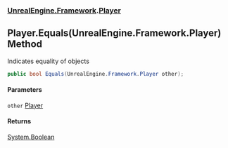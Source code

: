### [UnrealEngine.Framework](./UnrealEngine-Framework.md 'UnrealEngine.Framework').[Player](./UnrealEngine-Framework-Player.md 'UnrealEngine.Framework.Player')
## Player.Equals(UnrealEngine.Framework.Player) Method
Indicates equality of objects  
```csharp
public bool Equals(UnrealEngine.Framework.Player other);
```
#### Parameters
<a name='UnrealEngine-Framework-Player-Equals(UnrealEngine-Framework-Player)-other'></a>
`other` [Player](./UnrealEngine-Framework-Player.md 'UnrealEngine.Framework.Player')  
  
#### Returns
[System.Boolean](https://docs.microsoft.com/en-us/dotnet/api/System.Boolean 'System.Boolean')  

